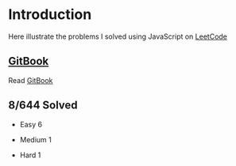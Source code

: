 # Introduction

Here illustrate the problems I solved using JavaScript on [LeetCode](https://leetcode.com/)

## [GitBook](https://rubychi1.gitbooks.io/leetcode/)

Read [GitBook](https://rubychi1.gitbooks.io/leetcode/)

## 8/644 Solved

* Easy 6

* Medium 1

* Hard 1
